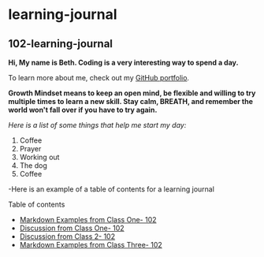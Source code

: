# learning-journal

## 102-learning-journal

**Hi, My name is Beth. Coding is a very interesting way to spend a day.** 



   To learn more about me, check out my [GitHub portfolio](/https://github.com/bethorth3).
   
   
**Growth Mindset means to keep an open mind, be flexible and willing to try multiple times to learn a new skill. Stay calm, BREATH, and remember the world won't fall over if you have to try again.**

 *Here is a list of some things that help me start my day:*
  1. Coffee
  2. Prayer
  3. Working out
  4. The dog
  5. Coffee
  
  

-Here is an example of a table of contents for a learning journal


Table of contents
- [Markdown Examples from Class One- 102](/markdown-examples.md)
- [Discussion from Class One- 102](/Discussion.md)
- [Discussion from Class 2- 102](/Discussion2.md)
- [Markdown Examples from Class Three- 102](/markdown-examples.md)
